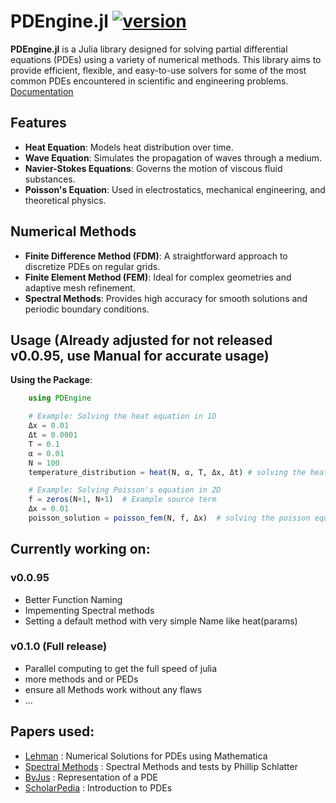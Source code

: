 # PDEngine.jl [![version](https://juliahub.com/docs/General/PDEngine/stable/version.svg)](https://juliahub.com/ui/Packages/General/PDEngine)
**PDEngine.jl** is a Julia library designed for solving partial differential equations (PDEs) using a variety of numerical methods. This library aims to provide efficient, flexible, and easy-to-use solvers for some of the most common PDEs encountered in scientific and engineering problems.
[Documentation](https://jakubschwenkbeck.github.io/PDEngine.jl/)

## Features

- **Heat Equation**: Models heat distribution over time.
- **Wave Equation**: Simulates the propagation of waves through a medium.
- **Navier-Stokes Equations**: Governs the motion of viscous fluid substances.
- **Poisson's Equation**: Used in electrostatics, mechanical engineering, and theoretical physics.

## Numerical Methods

- **Finite Difference Method (FDM)**: A straightforward approach to discretize PDEs on regular grids.
- **Finite Element Method (FEM)**: Ideal for complex geometries and adaptive mesh refinement.
- **Spectral Methods**: Provides high accuracy for smooth solutions and periodic boundary conditions.

## Usage (Already adjusted for not released v0.0.95, use Manual for accurate usage)
**Using the Package**:
```julia
    using PDEngine

    # Example: Solving the heat equation in 1D
    Δx = 0.01
    Δt = 0.0001
    T = 0.1
    α = 0.01
    N = 100
    temperature_distribution = heat(N, α, T, Δx, Δt) # solving the heat equation with the default (spectral method)

    # Example: Solving Poisson's equation in 2D
    f = zeros(N+1, N+1)  # Example source term
    Δx = 0.01
    poisson_solution = poisson_fem(N, f, Δx)  # solving the poisson equations,set to use with the finite elements method
```

## Currently working on:
### v0.0.95
- Better Function Naming
- Impementing Spectral methods
- Setting a default method with very simple Name like heat(params)
### v0.1.0 (Full release)
- Parallel computing to get the full speed of julia
- more methods and or PEDs
- ensure all Methods work without any flaws
- ...

## Papers used:

- [Lehman](https://www.lehman.edu/faculty/dgaranin/Mathematical_Physics/Mathematical_physics-13-Partial_differential_equations.pdf) : Numerical Solutions for PDEs using Mathematica
- [Spectral Methods](https://www.mech.kth.se/~ardeshir/courses/literature/Notes_Spectral_Methods.pdf) : Spectral Methods and tests by Phillip Schlatter
- [ByJus](https://byjus.com/maths/partial-differential-equation/) : Representation of a PDE
- [ScholarPedia](http://www.scholarpedia.org/article/Partial_differential_equation) : Introduction to PDEs
    
